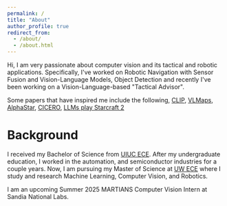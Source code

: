 ```yaml
---
permalink: /
title: "About"
author_profile: true
redirect_from: 
  - /about/
  - /about.html
---
```


Hi, I am very passionate about computer vision and its tactical and robotic applications. Specifically, I've worked on 
Robotic Navigation with Sensor Fusion and Vision-Language Models, Object Detection and recently I've been working on a 
Vision-Language-based "Tactical Advisor".

Some papers that have inspired me include the following, [CLIP](https://arxiv.org/abs/2103.00020), 
[VLMaps](https://arxiv.org/pdf/2210.05714), [AlphaStar](https://arxiv.org/pdf/2308.03526), 
[CICERO](https://www.science.org/doi/10.1126/science.ade9097), [LLMs play Starcraft 2](https://arxiv.org/abs/2312.11865)


Background
======
I received my Bachelor of Science from [UIUC ECE](https://ece.illinois.edu/). After my undergraduate education, I worked 
in the automation, and semiconductor industries for a couple years. Now, I am pursuing my Master of Science at [UW ECE](https://www.ece.uw.edu/) 
where I study and research Machine Learning, Computer Vision, and Robotics.

I am an upcoming Summer 2025 MARTIANS Computer Vision Intern at Sandia National Labs.
